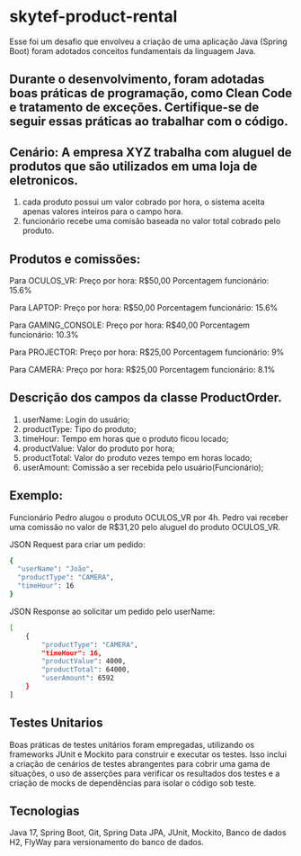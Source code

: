 # skytef-product-rental

Esse foi um desafio que envolveu a criação de uma aplicação Java (Spring Boot) foram adotados conceitos fundamentais da linguagem Java.

## Durante o desenvolvimento, foram adotadas boas práticas de programação, como Clean Code e tratamento de exceções. Certifique-se de seguir essas práticas ao trabalhar com o código.

## Cenário: A empresa XYZ trabalha com aluguel de produtos que são utilizados em uma loja de eletronicos.

1. cada produto possui um valor cobrado por hora, o sistema aceita apenas valores inteiros para o campo hora.
2. funcionário recebe uma comisão baseada no valor total cobrado pelo produto.

## Produtos e comissões:
Para OCULOS_VR:
Preço por hora: R$50,00
Porcentagem funcionário: 15.6%

Para LAPTOP:
Preço por hora: R$50,00
Porcentagem funcionário: 15.6%

Para GAMING_CONSOLE:
Preço por hora: R$40,00
Porcentagem funcionário: 10.3%

Para PROJECTOR:
Preço por hora: R$25,00
Porcentagem funcionário: 9%

Para CAMERA:
Preço por hora: R$25,00
Porcentagem funcionário: 8.1%

## Descrição dos campos da classe ProductOrder.
1. userName: Login do usuário;
1. productType: Tipo do produto;
1. timeHour: Tempo em horas que o produto ficou locado;
1. productValue: Valor do produto por hora;
1. productTotal: Valor do produto vezes tempo em horas locado;
1. userAmount: Comissão a ser recebida pelo usuário(Funcionário);

## Exemplo:
Funcionário Pedro alugou o produto OCULOS_VR por 4h.
Pedro vai receber uma comissão no valor de R$31,20 pelo aluguel do produto OCULOS_VR.

JSON Request para criar um pedido:
```bash
{
  "userName": "João",
  "productType": "CAMERA",
  "timeHour": 16
}
```
JSON Response ao solicitar um pedido pelo userName:
```bash
[
    {
        "productType": "CAMERA",
        "timeHour": 16,
        "productValue": 4000,
        "productTotal": 64000,
        "userAmount": 6592
    }
]
```

## Testes Unitarios
Boas práticas de testes unitários foram empregadas, utilizando os frameworks JUnit e Mockito para construir e executar os testes. Isso inclui a criação de cenários de testes abrangentes para cobrir uma gama de situações, o uso de asserções para verificar os resultados dos testes e a criação de mocks de dependências para isolar o código sob teste.

## Tecnologias
Java 17, Spring Boot, Git, Spring Data JPA, JUnit, Mockito, Banco de dados H2, FlyWay para versionamento do banco de dados.
